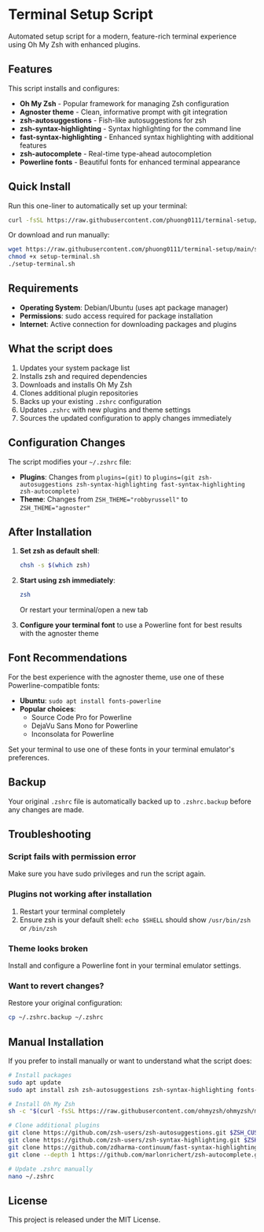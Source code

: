 # Terminal Setup Script

Automated setup script for a modern, feature-rich terminal experience using Oh My Zsh with enhanced plugins.

## Features

This script installs and configures:

- **Oh My Zsh** - Popular framework for managing Zsh configuration
- **Agnoster theme** - Clean, informative prompt with git integration
- **zsh-autosuggestions** - Fish-like autosuggestions for zsh
- **zsh-syntax-highlighting** - Syntax highlighting for the command line
- **fast-syntax-highlighting** - Enhanced syntax highlighting with additional features
- **zsh-autocomplete** - Real-time type-ahead autocompletion
- **Powerline fonts** - Beautiful fonts for enhanced terminal appearance

## Quick Install

Run this one-liner to automatically set up your terminal:

```bash
curl -fsSL https://raw.githubusercontent.com/phuong0111/terminal-setup/main/setup-terminal.sh | bash
```

Or download and run manually:

```bash
wget https://raw.githubusercontent.com/phuong0111/terminal-setup/main/setup-terminal.sh
chmod +x setup-terminal.sh
./setup-terminal.sh
```

## Requirements

- **Operating System**: Debian/Ubuntu (uses apt package manager)
- **Permissions**: sudo access required for package installation
- **Internet**: Active connection for downloading packages and plugins

## What the script does

1. Updates your system package list
2. Installs zsh and required dependencies
3. Downloads and installs Oh My Zsh
4. Clones additional plugin repositories
5. Backs up your existing `.zshrc` configuration
6. Updates `.zshrc` with new plugins and theme settings
7. Sources the updated configuration to apply changes immediately

## Configuration Changes

The script modifies your `~/.zshrc` file:

- **Plugins**: Changes from `plugins=(git)` to `plugins=(git zsh-autosuggestions zsh-syntax-highlighting fast-syntax-highlighting zsh-autocomplete)`
- **Theme**: Changes from `ZSH_THEME="robbyrussell"` to `ZSH_THEME="agnoster"`

## After Installation

1. **Set zsh as default shell**:
   ```bash
   chsh -s $(which zsh)
   ```

2. **Start using zsh immediately**:
   ```bash
   zsh
   ```
   Or restart your terminal/open a new tab

3. **Configure your terminal font** to use a Powerline font for best results with the agnoster theme

## Font Recommendations

For the best experience with the agnoster theme, use one of these Powerline-compatible fonts:

- **Ubuntu**: `sudo apt install fonts-powerline`
- **Popular choices**: 
  - Source Code Pro for Powerline
  - DejaVu Sans Mono for Powerline
  - Inconsolata for Powerline

Set your terminal to use one of these fonts in your terminal emulator's preferences.

## Backup

Your original `.zshrc` file is automatically backed up to `.zshrc.backup` before any changes are made.

## Troubleshooting

### Script fails with permission error
Make sure you have sudo privileges and run the script again.

### Plugins not working after installation
1. Restart your terminal completely
2. Ensure zsh is your default shell: `echo $SHELL` should show `/usr/bin/zsh` or `/bin/zsh`

### Theme looks broken
Install and configure a Powerline font in your terminal emulator settings.

### Want to revert changes?
Restore your original configuration:
```bash
cp ~/.zshrc.backup ~/.zshrc
```

## Manual Installation

If you prefer to install manually or want to understand what the script does:

```bash
# Install packages
sudo apt update
sudo apt install zsh zsh-autosuggestions zsh-syntax-highlighting fonts-powerline

# Install Oh My Zsh
sh -c "$(curl -fsSL https://raw.githubusercontent.com/ohmyzsh/ohmyzsh/master/tools/install.sh)"

# Clone additional plugins
git clone https://github.com/zsh-users/zsh-autosuggestions.git $ZSH_CUSTOM/plugins/zsh-autosuggestions
git clone https://github.com/zsh-users/zsh-syntax-highlighting.git $ZSH_CUSTOM/plugins/zsh-syntax-highlighting
git clone https://github.com/zdharma-continuum/fast-syntax-highlighting.git $ZSH_CUSTOM/plugins/fast-syntax-highlighting
git clone --depth 1 https://github.com/marlonrichert/zsh-autocomplete.git $ZSH_CUSTOM/plugins/zsh-autocomplete

# Update .zshrc manually
nano ~/.zshrc
```

## License

This project is released under the MIT License.
